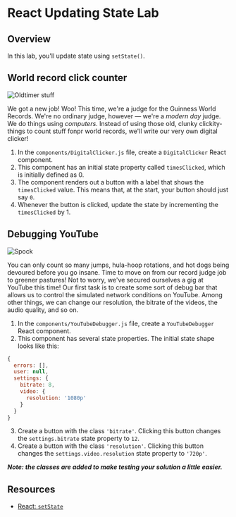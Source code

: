 # React Updating State Lab

## Overview
In this lab, you'll update state using `setState()`.

## World record click counter
![Oldtimer stuff](http://il5.picdn.net/shutterstock/videos/15633112/thumb/1.jpg)

We got a new job! Woo! This time, we're a judge for the Guinness World Records. We're no ordinary judge, however — we're a _modern day_ judge. We do things using _computers_. Instead of using those old, clunky clickity-things to count stuff fonpr world records, we'll write our very own digital clicker!

1. In the `components/DigitalClicker.js` file, create a `DigitalClicker` React component.
2. This component has an initial state property called `timesClicked`, which is initially defined as 0.
3. The component renders out a button with a label that shows the `timesClicked` value. This means that, at the start, your button should just say `0`.
4. Whenever the button is clicked, update the state by incrementing the `timesClicked` by 1.

## Debugging YouTube
![Spock](https://media.giphy.com/media/fECTyvPYevOHC/giphy.gif)

You can only count so many jumps, hula-hoop rotations, and hot dogs being devoured before you go insane. Time to move on from our record judge job to greener pastures! Not to worry, we've secured ourselves a gig at YouTube this time! Our first task is to create some sort of debug bar that allows us to control the simulated network conditions on YouTube. Among other things, we can change our resolution, the bitrate of the videos, the audio quality, and so on.

1. In the `components/YouTubeDebugger.js` file, create a `YouTubeDebugger` React component.
2. This component has several state properties. The initial state shape looks like this:
  ```js
  {
    errors: [],
    user: null,
    settings: {
      bitrate: 8,
      video: {
        resolution: '1080p'
      }
    }
  }
  ```
3. Create a button with the class `'bitrate'`. Clicking this button changes the `settings.bitrate` state property to `12`.
4. Create a button with the class `'resolution'`. Clicking this button changes the `settings.video.resolution` state property to `'720p'`.

***Note: the classes are added to make testing your solution a little easier.***

## Resources
- [React: `setState`](https://facebook.github.io/react/docs/component-api.html#setstate)
